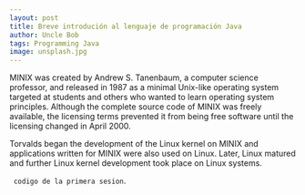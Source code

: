 ```yaml
---
layout: post
title: Breve introdución al lenguaje de programación Java
author: Uncle Bob
tags: Programming Java
image: unsplash.jpg
---
```


MINIX was created by Andrew S. Tanenbaum, a computer science professor, and
released in 1987 as a minimal Unix-like operating system targeted at students
and others who wanted to learn operating system principles. Although the
complete source code of MINIX was freely available, the licensing terms
prevented it from being free software until the licensing changed in April
2000.

Torvalds began the development of the Linux kernel on MINIX and applications
written for MINIX were also used on Linux. Later, Linux matured and further
Linux kernel development took place on Linux systems.

``` codigo de la primera sesion```.
